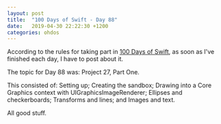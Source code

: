 ```yaml
---
layout: post
title:  "100 Days of Swift - Day 88"
date:   2019-04-30 22:22:30 +1200
categories: ohdos
---
```

According to the rules for taking part in [100 Days of Swift](https://www.hackingwithswift.com/100), as soon as I've finished each day, I have to post about it.

The topic for Day 88 was: Project 27, Part One.

This consisted of: Setting up; Creating the sandbox; Drawing into a Core Graphics context with UIGraphicsImageRenderer; Ellipses and checkerboards; Transforms and lines; and Images and text.

All good stuff.

